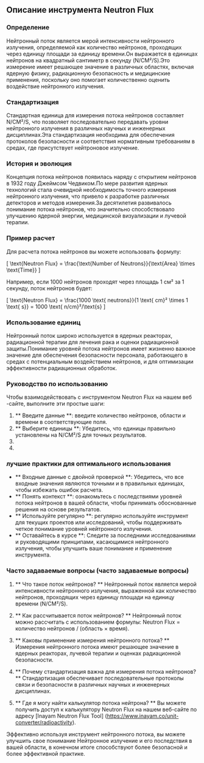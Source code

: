## Описание инструмента Neutron Flux

### Определение
Нейтронный поток является мерой интенсивности нейтронного излучения, определяемой как количество нейтронов, проходящих через единицу площади за единицу времени.Он выражается в единицах нейтронов на квадратный сантиметр в секунду (N/CM²/S).Это измерение имеет решающее значение в различных областях, включая ядерную физику, радиационную безопасность и медицинские применения, поскольку оно помогает количественно оценить воздействие нейтронного излучения.

### Стандартизация
Стандартная единица для измерения потока нейтронов составляет N/CM²/S, что позволяет последовательно передавать уровни нейтронного излучения в различных научных и инженерных дисциплинах.Эта стандартизация необходима для обеспечения протоколов безопасности и соответствия нормативным требованиям в средах, где присутствует нейтроновое излучение.

### История и эволюция
Концепция потока нейтронов появилась наряду с открытием нейтронов в 1932 году Джеймсом Чедвиком.По мере развития ядерных технологий стала очевидной необходимость точного измерения нейтронного излучения, что привело к разработке различных детекторов и методов измерения.За десятилетия развивалось понимание потока нейтронов, что значительно способствовало улучшению ядерной энергии, медицинской визуализации и лучевой терапии.

### Пример расчет
Для расчета потока нейтронов вы можете использовать формулу:

\[ \text{Neutron Flux} = \frac{\text{Number of Neutrons}}{\text{Area} \times \text{Time}} \]

Например, если 1000 нейтронов проходят через площадь 1 см² за 1 секунду, поток нейтронов будет:

\[ \text{Neutron Flux} = \frac{1000 \text{ neutrons}}{1 \text{ cm}² \times 1 \text{ s}} = 1000 \text{ n/cm}²/\text{s} \]

### Использование единиц
Нейтронный поток широко используется в ядерных реакторах, радиационной терапии для лечения рака и оценки радиационной защиты.Понимание уровней потока нейтронов имеет жизненно важное значение для обеспечения безопасности персонала, работающего в средах с потенциальным воздействием нейтронов, и для оптимизации эффективности радиационных обработок.

### Руководство по использованию
Чтобы взаимодействовать с инструментом Neutron Flux на нашем веб -сайте, выполните эти простые шаги:

1. ** Введите данные **: введите количество нейтронов, области и времени в соответствующие поля.
2. ** Выберите единицы **: Убедитесь, что единицы правильно установлены на N/CM²/S для точных результатов.
3.
4.

### лучшие практики для оптимального использования
- ** Входные данные с двойной проверкой **: Убедитесь, что все входные значения являются точными и в правильных единицах, чтобы избежать ошибок расчета.
- ** Понять контекст **: ознакомьтесь с последствиями уровней потока нейтронов в вашей области, чтобы принимать обоснованные решения на основе результатов.
- ** Используйте регулярно **: регулярно используйте инструмент для текущих проектов или исследований, чтобы поддерживать четкое понимание уровней нейтронного излучения.
- ** Оставайтесь в курсе **: Следите за последними исследованиями и руководящими принципами, касающимися нейтронного излучения, чтобы улучшить ваше понимание и применение инструмента.

### Часто задаваемые вопросы (часто задаваемые вопросы)

1. ** Что такое поток нейтронов? **
Нейтронный поток является мерой интенсивности нейтронного излучения, выраженной как количество нейтронов, проходящих через единицу площади на единицу времени (N/CM²/S).

2. ** Как рассчитывается поток нейтронов? **
Нейтронный поток можно рассчитать с использованием формулы: Neutron Flux = количество нейтронов / (область × время).

3. ** Каковы применение измерения нейтронного потока? **
Измерения нейтронного потока имеют решающее значение в ядерных реакторах, лучевой терапии и оценках радиационной безопасности.

4. ** Почему стандартизация важна для измерения потока нейтронов? **
Стандартизация обеспечивает последовательные протоколы связи и безопасности в различных научных и инженерных дисциплинах.

5. ** Где я могу найти калькулятор потока нейтрона? **
Вы можете получить доступ к калькулятору Neutron Flux на нашем веб-сайте по адресу [Inayam Neutron Flux Tool] (https://www.inayam.co/unit-converter/radioactivity).

Эффективно используя инструмент нейтронного потока, вы можете улучшить свое понимание Нейтронное излучение и его последствия в вашей области, в конечном итоге способствуют более безопасной и более эффективной практике.